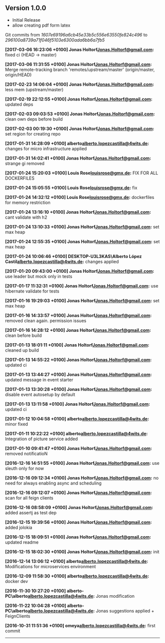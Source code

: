 ## Version 1.0.0 

* Initial Release
* allow creating pdf form latex

Git commits from *1607e69196a6cb45e33b5c556e63550fe824c496* to *296100a8739a71f046f5103e6300ada6bb6a7fb5*

**[2017-03-06 16:23:06 +0100] Jonas Holtorf<Jonas.Holtorf@gmail.com>:** fixed ci (HEAD -> master)

**[2017-03-06 11:31:55 +0100] Jonas Holtorf<Jonas.Holtorf@gmail.com>:** Merge remote-tracking branch 'remotes/upstream/master' (origin/master, origin/HEAD)

**[2017-02-23 14:06:04 +0100] Jonas Holtorf<Jonas.Holtorf@gmail.com>:** less mem (upstream/master)

**[2017-02-19 22:12:55 +0100] Jonas Holtorf<Jonas.Holtorf@gmail.com>:** updated deps

**[2017-02-03 09:03:53 +0100] Jonas Holtorf<Jonas.Holtorf@gmail.com>:** clean own deps before build

**[2017-02-03 00:19:30 +0100] Jonas Holtorf<Jonas.Holtorf@gmail.com>:** set region for creating repo

**[2017-01-31 14:28:09 +0100] alberto<alberto.lopezcastilla@4wits.de>:** changes for micro infrastructure applied

**[2017-01-31 14:02:41 +0100] Jonas Holtorf<Jonas.Holtorf@gmail.com>:** strange gi removed

**[2017-01-24 15:20:03 +0100] Louis Rose<louisrose@gmx.de>:** FIX FOR ALL DOCKERFILES

**[2017-01-24 15:05:55 +0100] Louis Rose<louisrose@gmx.de>:** fix

**[2017-01-24 14:32:12 +0100] Louis Rose<louisrose@gmx.de>:** dockerfiles for memory restriction

**[2017-01-24 13:16:10 +0100] Jonas Holtorf<Jonas.Holtorf@gmail.com>:** cant validate with h2

**[2017-01-24 13:10:33 +0100] Jonas Holtorf<Jonas.Holtorf@gmail.com>:** set max heap

**[2017-01-24 12:55:35 +0100] Jonas Holtorf<Jonas.Holtorf@gmail.com>:** set max heap

**[2017-01-24 10:06:46 +0100] DESKTOP-U3L3KAS\Alberto López Castil<alberto.lopezcastilla@4wits.de>:** changes applied

**[2017-01-20 09:43:00 +0100] Jonas Holtorf<Jonas.Holtorf@gmail.com>:** use leader but mock only in tests

**[2017-01-17 11:32:31 +0100] Jonas Holtorf<Jonas.Holtorf@gmail.com>:** use hibernate validate for tests

**[2017-01-16 19:29:03 +0100] Jonas Holtorf<Jonas.Holtorf@gmail.com>:** set max heap

**[2017-01-16 14:33:57 +0100] Jonas Holtorf<Jonas.Holtorf@gmail.com>:** removed clean again. permission issues

**[2017-01-16 14:28:12 +0100] Jonas Holtorf<Jonas.Holtorf@gmail.com>:** clean before build

**[2017-01-13 18:01:11 +0100] Jonas Holtorf<Jonas.Holtorf@gmail.com>:** cleaned up build

**[2017-01-13 14:55:22 +0100] Jonas Holtorf<Jonas.Holtorf@gmail.com>:** updated ci

**[2017-01-13 13:44:27 +0100] Jonas Holtorf<Jonas.Holtorf@gmail.com>:** updated message in event starter

**[2017-01-13 13:30:28 +0100] Jonas Holtorf<Jonas.Holtorf@gmail.com>:** disable event autosetup by default

**[2017-01-13 13:11:58 +0100] Jonas Holtorf<Jonas.Holtorf@gmail.com>:** updated ci

**[2017-01-12 10:04:58 +0100] alberto<alberto.lopezcastilla@4wits.de>:** minor fixed

**[2017-01-11 10:22:22 +0100] alberto<alberto.lopezcastilla@4wits.de>:** Integration of picture service added

**[2017-01-10 09:41:47 +0100] Jonas Holtorf<Jonas.Holtorf@gmail.com>:** removed notificatioN

**[2016-12-16 14:51:55 +0100] Jonas Holtorf<Jonas.Holtorf@gmail.com>:** use sleuth only for now

**[2016-12-16 09:12:34 +0100] Jonas Holtorf<Jonas.Holtorf@gmail.com>:** no need for always enabling async and scheduling

**[2016-12-16 09:12:07 +0100] Jonas Holtorf<Jonas.Holtorf@gmail.com>:** scan for all feign clients

**[2016-12-16 08:58:09 +0100] Jonas Holtorf<Jonas.Holtorf@gmail.com>:** added assertj as test dep

**[2016-12-15 19:39:56 +0100] Jonas Holtorf<Jonas.Holtorf@gmail.com>:** added jolokia

**[2016-12-15 18:09:51 +0100] Jonas Holtorf<Jonas.Holtorf@gmail.com>:** updated readme

**[2016-12-15 18:02:30 +0100] Jonas Holtorf<Jonas.Holtorf@gmail.com>:** init

**[2016-12-14 13:06:12 +0100] alberto<alberto.lopezcastilla@4wits.de>:** Modifications for microservices environment

**[2016-12-09 11:58:30 +0100] alberto<alberto.lopezcastilla@4wits.de>:** docker dev

**[2016-11-30 10:27:20 +0100] alberto-PC\alberto<alberto.lopezcastilla@4wits.de>:** Jonas modification

**[2016-11-22 10:04:28 +0100] alberto-PC\alberto<alberto.lopezcastilla@4wits.de>:** Jonas suggestions applied + FeignClients

**[2016-10-31 11:51:36 +0100] omeya<alberto.lopezcastilla@4wits.de>:** first commit


---

